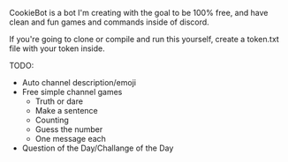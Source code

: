 CookieBot is a bot I'm creating with the goal to be 100% free, and have clean and fun games and commands inside of discord.  

If you're going to clone or compile and run this yourself, create a token.txt file with your token inside. 

TODO:

- Auto channel description/emoji
- Free simple channel games 
  - Truth or dare
  - Make a sentence
  - Counting
  - Guess the number
  - One message each
- Question of the Day/Challange of the Day
